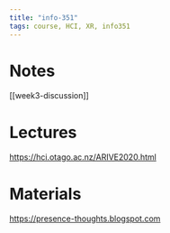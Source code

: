```yaml
---
title: "info-351"
tags: course, HCI, XR, info351 
---
```


# Notes
[[week3-discussion]]

# Lectures
https://hci.otago.ac.nz/ARIVE2020.html

# Materials
https://presence-thoughts.blogspot.com